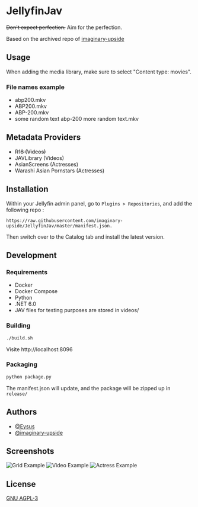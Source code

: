
# JellyfinJav

~~Don't expect perfection.~~ Aim for the perfection.

Based on the archived repo of [imaginary-upside](https://github.com/imaginary-upside/JellyfinJav)


## Usage

When adding the media library, make sure to select "Content type: movies".

### File names example 
- abp200.mkv
- ABP200.mkv
- ABP-200.mkv
- some random text abp-200 more random text.mkv

## Metadata Providers

- ~~R18 (Videos)~~
- JAVLibrary (Videos)
- AsianScreens (Actresses)
- Warashi Asian Pornstars (Actresses)


## Installation

Within your Jellyfin admin panel, go to `Plugins > Repositories`, and add the following repo :
```
https://raw.githubusercontent.com/imaginary-upside/JellyfinJav/master/manifest.json.
```
Then switch over to the Catalog tab and install the latest version.

## Development
### Requirements
- Docker
- Docker Compose
- Python
- .NET 6.0
- JAV files for testing purposes are stored in videos/


### Building
```bash
./build.sh
```
Visite http://localhost:8096

### Packaging
```bash
python package.py
```
The manifest.json will update, and the package will be zipped up in `release/`

## Authors

- [@Eysus](https://github.com/eysus)
- [@imaginary-upside](https://github.com/imaginary-upside/JellyfinJav)

## Screenshots

![Grid Example](screenshots/example-grid.jpg)
![Video Example](screenshots/example-video.jpg)
![Actress Example](screenshots/example-actress.jpg)

## License

[GNU AGPL-3](https://choosealicense.com/licenses/agpl-3.0/)

